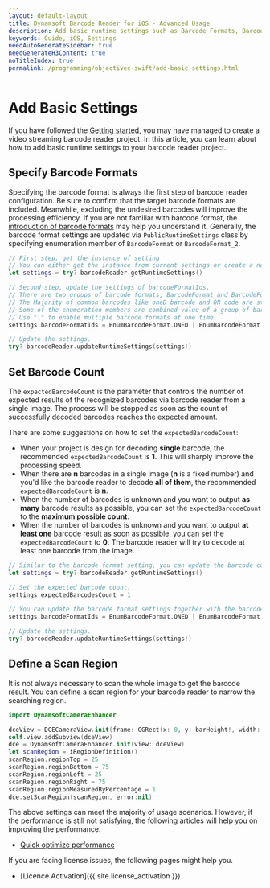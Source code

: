 ```yaml
---
layout: default-layout
title: Dynamsoft Barcode Reader for iOS - Advanced Usage
description: Add basic runtime settings such as Barcode Formats, Barcode Count, & Scan Region to your iOS Dynamsoft Barcode Reader project. 
keywords: Guide, iOS, Settings
needAutoGenerateSidebar: true
needGenerateH3Content: true
noTitleIndex: true
permalink: /programming/objectivec-swift/add-basic-settings.html
---
```


# Add Basic Settings

If you have followed the [Getting started](#user-guide.md), you may have managed to create a video streaming barcode reader project. In this article, you can learn about how to add basic runtime settings to your barcode reader project.

## Specify Barcode Formats

Specifying the barcode format is always the first step of barcode reader configuration. Be sure to confirm that the target barcode formats are included. Meanwhile, excluding the undesired barcodes will improve the processing efficiency. If you are not familiar with barcode format, the <a href="https://www.dynamsoft.com/barcode-types/barcode-types/" target="_blank">introduction of barcode formats</a> may help you understand it. Generally, the barcode format settings are updated via `PublicRuntimeSettings` class by specifying enumeration member of `BarcodeFormat` or `BarcodeFormat_2`.

```swift
// First step, get the instance of setting
// You can either get the instance from current settings or create a new instance.
let settings = try? barcodeReader.getRuntimeSettings()

// Second step, update the settings of barcodeFormatIds.
// There are two groups of barcode formats, BarcodeFormat and BarcodeFormat_2
// The Majority of common barcodes like oneD barcode and QR code are stored in the first group of barcode format.
// Some of the enumeration members are combined value of a group of barcodes like BF_ONED and BF_GS1_DATABAR
// Use "|" to enable multiple barcode formats at one time.
settings.barcodeFormatIds = EnumBarcodeFormat.ONED | EnumBarcodeFormat.QRCODE

// Update the settings.
try? barcodeReader.updateRuntimeSettings(settings!)
```

## Set Barcode Count

The `expectedBarcodeCount` is the parameter that controls the number of expected results of the recognized barcodes via barcode reader from a single image. The process will be stopped as soon as the count of successfully decoded barcodes reaches the expected amount.

There are some suggestions on how to set the `expectedBarcodeCount`:

- When your project is design for decoding **single** barcode, the recommended `expectedBarcodeCount` is **1**. This will sharply improve the processing speed.
- When there are **n** barcodes in a single image (**n** is a fixed number) and you'd like the barcode reader to decode **all of them**, the recommended `expectedBarcodeCount` is **n**.
- When the number of barcodes is unknown and you want to output **as many** barcode results as possible, you can set the `expectedBarcodeCount` to the **maximum possible count**.
- When the number of barcodes is unknown and you want to output **at least one** barcode result as soon as possible, you can set the `expectedBarcodeCount` to **0**. The barcode reader will try to decode at least one barcode from the image.

```swift
// Similar to the barcode format setting, you can update the barcode count setting via PublicRuntimeSettings.
let settings = try? barcodeReader.getRuntimeSettings()

// Set the expected barcode count.
settings.expectedBarcodesCount = 1

// You can update the barcode format settings together with the barcode count settings.
settings.barcodeFormatIds = EnumBarcodeFormat.ONED | EnumBarcodeFormat.QRCODE

// Update the settings.
try? barcodeReader.updateRuntimeSettings(settings!)
```

## Define a Scan Region

It is not always necessary to scan the whole image to get the barcode result. You can define a scan region for your barcode reader to narrow the searching region.

```swift
import DynamsoftCameraEnhancer

dceView = DCECameraView.init(frame: CGRect(x: 0, y: barHeight!, width: mainWidth, height: mainHeight - SafeAreaBottomHeight - barHeight!))
self.view.addSubview(dceView)
dce = DynamsoftCameraEnhancer.init(view: dceView)
let scanRegion = iRegionDefinition()
scanRegion.regionTop = 25
scanRegion.regionBottom = 75
scanRegion.regionLeft = 25
scanRegion.regionRight = 75
scanRegion.regionMeasuredByPercentage = 1
dce.setScanRegion(scanRegion, error:nil)
```

The above settings can meet the majority of usage scenarios. However, if the performance is still not satisfying, the following articles will help you on improving the performance.

- [Quick optimize performance](quick-performance-settings.md)

If you are facing license issues, the following pages might help you.

- [Licence Activation]({{ site.license_activation }})
